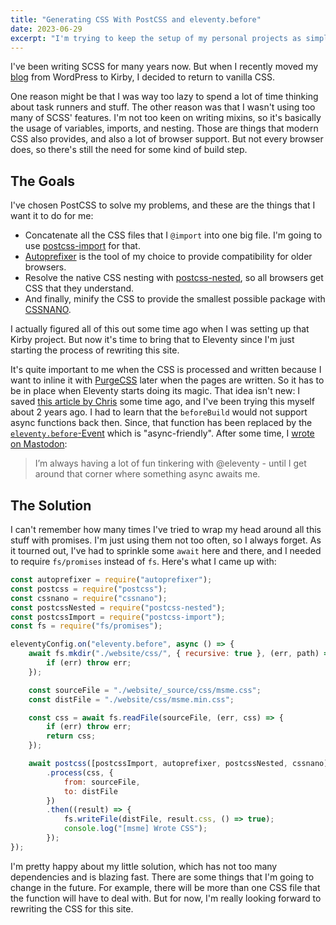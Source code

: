 ```yaml
---
title: "Generating CSS With PostCSS and eleventy.before"
date: 2023-06-29
excerpt: "I'm trying to keep the setup of my personal projects as simple as possible. Today, we're looking at how CSS is generated."
---
```


I've been writing SCSS for many years now. But when I recently moved my [blog](https://www.dertagundich.de) from WordPress to Kirby, I decided to return to vanilla CSS.

One reason might be that I was way too lazy to spend a lot of time thinking about task runners and stuff. The other reason was that I wasn't using too many of SCSS' features. I'm not too keen on writing mixins, so it's basically the usage of variables, imports, and nesting. Those are things that modern CSS also provides, and also a lot of browser support. But not every browser does, so there's still the need for some kind of build step.

## The Goals

I've chosen PostCSS to solve my problems, and these are the things that I want it to do for me:

-   Concatenate all the CSS files that I `@import` into one big file. I'm going to use [postcss-import](https://github.com/postcss/postcss-import) for that.
-   [Autoprefixer](https://github.com/postcss/autoprefixer) is the tool of my choice to provide compatibility for older browsers.
-   Resolve the native CSS nesting with [postcss-nested](https://github.com/postcss/postcss-nested), so all browsers get CSS that they understand.
-   And finally, minify the CSS to provide the smallest possible package with [CSSNANO](https://cssnano.co/).

I actually figured all of this out some time ago when I was setting up that Kirby project. But now it's time to bring that to Eleventy since I'm just starting the process of rewriting this site.

It's quite important to me when the CSS is processed and written because I want to inline it with [PurgeCSS](https://purgecss.com/) later when the pages are written. So it has to be in place when Eleventy starts doing its magic. That idea isn't new: I saved [this article by Chris](https://chriskirknielsen.com/blog/eleventy-asset-pipeline-precompiled-assets/) some time ago, and I've been trying this myself about 2 years ago. I had to learn that the `beforeBuild` would not support async functions back then. Since, that function has been replaced by the [`eleventy.before`-Event](https://www.11ty.dev/docs/events/#eleventy.before) which is "async-friendly". After some time, I [wrote on Mastodon](https://mastodon.social/@schneyra/110623941212758892#.):

> I’m always having a lot of fun tinkering with @eleventy - until I get around that corner where something async awaits me.

## The Solution

I can't remember how many times I've tried to wrap my head around all this stuff with promises. I'm just using them not too often, so I always forget. As it tourned out, I've had to sprinkle some `await` here and there, and I needed to require `fs/promises` instead of `fs`. Here's what I came up with:

```js
const autoprefixer = require("autoprefixer");
const postcss = require("postcss");
const cssnano = require("cssnano");
const postcssNested = require("postcss-nested");
const postcssImport = require("postcss-import");
const fs = require("fs/promises");

eleventyConfig.on("eleventy.before", async () => {
    await fs.mkdir("./website/css/", { recursive: true }, (err, path) => {
        if (err) throw err;
    });

    const sourceFile = "./website/_source/css/msme.css";
    const distFile = "./website/css/msme.min.css";

    const css = await fs.readFile(sourceFile, (err, css) => {
        if (err) throw err;
        return css;
    });

    await postcss([postcssImport, autoprefixer, postcssNested, cssnano])
        .process(css, {
            from: sourceFile,
            to: distFile
        })
        .then((result) => {
            fs.writeFile(distFile, result.css, () => true);
            console.log("[msme] Wrote CSS");
        });
});
```

I'm pretty happy about my little solution, which has not too many dependencies and is blazing fast. There are some things that I'm going to change in the future. For example, there will be more than one CSS file that the function will have to deal with. But for now, I'm really looking forward to rewriting the CSS for this site.
